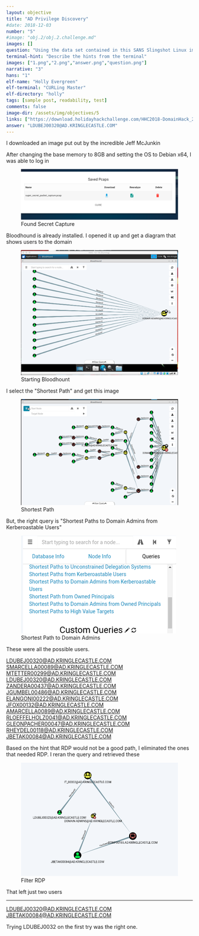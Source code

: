 ```yaml
---
layout: objective
title: "AD Privilege Discovery"
#date: 2018-12-03
number: "5"
#image: "obj.2/obj.2.challenge.md"
images: []
question: "Using the data set contained in this SANS Slingshot Linux image, find a reliable path from a Kerberoastable user to the Domain Admins group. What’s the user’s logon name? Remember to avoid RDP as a control path as it depends on separate local privilege escalation flaws. For hints on achieving this objective, please visit Holly Evergreen and help her with the CURLing Master Cranberry Pi terminal challenge."
terminal-hint: "Describe the hints from the terminal"
images: ["1.png","2.png","answer.png","question.png"]
narrative: "3"
hans: "1"
elf-name: "Holly Evergreen"
elf-terminal: "CURLing Master"
elf-directory: "holly"
tags: [sample post, readability, test]
comments: false
image-dir: /assets/img/objectives/5
links: ["https://download.holidayhackchallenge.com/HHC2018-DomainHack_2018-12-09.ova"]
answer: "LDUBEJ00320@AD.KRINGLECASTLE.COM"
---
```



I downloaded an image put out by the incredible Jeff McJunkin

After changing the base memory to 8GB and setting the OS to Debian x64, I was able to log in
<figure>
	<img src="/assets/img/objectives/8/14.png">
	<figcaption>Found Secret Capture</figcaption>
</figure>

Bloodhound is already installed.  I opened it up and get a diagram that shows users to the domain
<figure>
	<img src="/assets/img/objectives/5/2.png">
	<figcaption>Starting Bloodhount</figcaption>
</figure>


I select the "Shortest Path" and get this image 
<figure>
	<img src="/assets/img/objectives/5/3.png">
	<figcaption>Shortest Path</figcaption>
</figure>

But, the right query is "Shortest Paths to Domain Admins from Kerberoastable Users"
<figure>
	<img src="/assets/img/objectives/5/4.png">
	<figcaption>Shortest Path to Domain Admins</figcaption>
</figure>

These were all the possible users.  

LDUBEJ00320@AD.KRINGLECASTLE.COM
SMARCELLA00089@AD.KRINGLECASTLE.COM
MTETTER00299@AD.KRINGLECASTLE.COM
LDUBEJ00320@AD.KRINGLECASTLE.COM
ZANDERA00437@AD.KRINGLECASTLE.COM
JGUMBEL00486@AD.KRINGLECASTLE.COM
ELANGONI00222@AD.KRINGLECASTLE.COM
JFOX00132@AD.KRINGLECASTLE.COM
AMARCELLA0089@AD.KRINGLECASTLE.COM
RLOEFFELHOLZ0041@AD.KRINGLECASTLE.COM
GLEONPACHER00047@AD.KRINGLECASTLE.COM
RHEYDEL00118@AD.KRINGLECASTLE.COM
JBETAK00084@AD.KRINGLECASTLE.COM

Based on the hint that RDP would not be a good path, I eliminated the ones that needed RDP.  I reran the query and retrieved these
<figure>
	<img src="/assets/img/objectives/5/5.png">
	<figcaption>Filter RDP</figcaption>
</figure>

That left just two users

------
LDUBEJ00320@AD.KRINGLECASTLE.COM
JBETAK00084@AD.KRINGLECASTLE.COM

Trying LDUBEJ0032 on the first try was the right one.